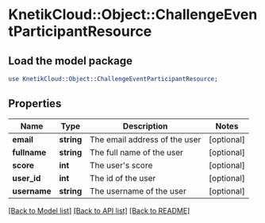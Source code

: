 # KnetikCloud::Object::ChallengeEventParticipantResource

## Load the model package
```perl
use KnetikCloud::Object::ChallengeEventParticipantResource;
```

## Properties
Name | Type | Description | Notes
------------ | ------------- | ------------- | -------------
**email** | **string** | The email address of the user | [optional] 
**fullname** | **string** | The full name of the user | [optional] 
**score** | **int** | The user&#39;s score | [optional] 
**user_id** | **int** | The id of the user | [optional] 
**username** | **string** | The username of the user | [optional] 

[[Back to Model list]](../README.md#documentation-for-models) [[Back to API list]](../README.md#documentation-for-api-endpoints) [[Back to README]](../README.md)


